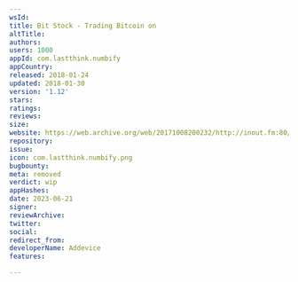 ```yaml
---
wsId: 
title: Bit Stock - Trading Bitcoin on
altTitle: 
authors: 
users: 1000
appId: com.lastthink.numbify
appCountry: 
released: 2018-01-24
updated: 2018-01-30
version: '1.12'
stars: 
ratings: 
reviews: 
size: 
website: https://web.archive.org/web/20171008200232/http://inout.fm:80/
repository: 
issue: 
icon: com.lastthink.numbify.png
bugbounty: 
meta: removed
verdict: wip
appHashes: 
date: 2023-06-21
signer: 
reviewArchive: 
twitter: 
social: 
redirect_from: 
developerName: Addevice
features: 

---
```


